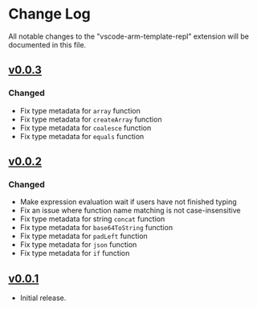 # Change Log

All notable changes to the "vscode-arm-template-repl" extension will be documented in this file.

## [v0.0.3](https://github.com/shenglol/vscode-arm-template-repl/tree/v0.0.3)

### Changed
- Fix type metadata for `array` function
- Fix type metadata for `createArray` function
- Fix type metadata for `coalesce` function
- Fix type metadata for `equals` function


## [v0.0.2](https://github.com/shenglol/vscode-arm-template-repl/tree/v0.0.2)

### Changed
- Make expression evaluation wait if users have not finished typing
- Fix an issue where function name matching is not case-insensitive
- Fix type metadata for string `concat` function
- Fix type metadata for `base64ToString` function
- Fix type metadata for `padLeft` function
- Fix type metadata for `json` function
- Fix type metadata for `if` function


## [v0.0.1](https://github.com/shenglol/vscode-arm-template-repl/tree/v0.0.1)

- Initial release.
